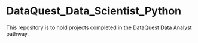 # DataQuest_Data_Scientist_Python

This repository is to hold projects completed in the DataQuest Data Analyst pathway.
